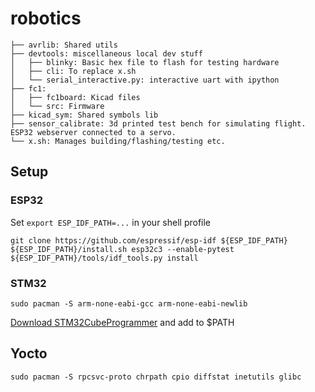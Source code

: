 # robotics

    ├── avrlib: Shared utils
    ├── devtools: miscellaneous local dev stuff
    │   ├── blinky: Basic hex file to flash for testing hardware
    │   ├── cli: To replace x.sh
    │   └── serial_interactive.py: interactive uart with ipython
    ├── fc1: 
    │   ├── fc1board: Kicad files
    │   └── src: Firmware
    ├── kicad_sym: Shared symbols lib
    ├── sensor_calibrate: 3d printed test bench for simulating flight. ESP32 webserver connected to a servo.
    └── x.sh: Manages building/flashing/testing etc.

## Setup

### ESP32

Set `export ESP_IDF_PATH=...` in your shell profile

```
git clone https://github.com/espressif/esp-idf ${ESP_IDF_PATH}
${ESP_IDF_PATH}/install.sh esp32c3 --enable-pytest
${ESP_IDF_PATH}/tools/idf_tools.py install
```

### STM32

```
sudo pacman -S arm-none-eabi-gcc arm-none-eabi-newlib
```

[Download STM32CubeProgrammer](https://www.st.com/en/development-tools/stm32cubeprog.html#get-software) and add to \$PATH

## Yocto

```
sudo pacman -S rpcsvc-proto chrpath cpio diffstat inetutils glibc
```
